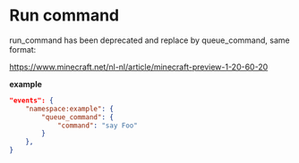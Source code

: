 # Run command

run_command has been deprecated and replace by queue_command, same format:

https://www.minecraft.net/nl-nl/article/minecraft-preview-1-20-60-20


**example**
```json
"events": {
    "namespace:example": {
        "queue_command": {
            "command": "say Foo"
        }
    },
}
```
